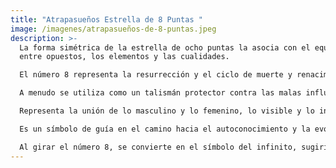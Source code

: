 ```yaml
---
title: "Atrapasueños Estrella de 8 Puntas "
image: /imagenes/atrapasueños-de-8-puntas.jpeg
description: >-
  La forma simétrica de la estrella de ocho puntas la asocia con el equilibrio
  entre opuestos, los elementos y las cualidades. 

  El número 8 representa la resurrección y el ciclo de muerte y renacimiento, así como los nuevos comienzos. 

  A menudo se utiliza como un talismán protector contra las malas influencias y el mal, ya sea en el ámbito personal o para las cosechas y aguas. 

  Representa la unión de lo masculino y lo femenino, lo visible y lo invisible, y la conexión entre lo terrenal y lo divino. 

  Es un símbolo de guía en el camino hacia el autoconocimiento y la evolución. 

  Al girar el número 8, se convierte en el símbolo del infinito, sugiriendo ciclos más allá de la vida y la muerte.
---
```

